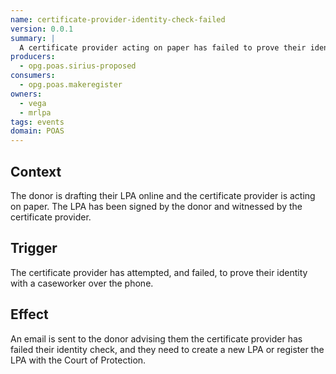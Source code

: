 ```yaml
---
name: certificate-provider-identity-check-failed
version: 0.0.1
summary: |
  A certificate provider acting on paper has failed to prove their identity
producers:
  - opg.poas.sirius-proposed
consumers:
  - opg.poas.makeregister
owners:
  - vega
  - mrlpa
tags: events
domain: POAS
---
```


## Context

The donor is drafting their LPA online and the certificate provider is acting on paper. The LPA has been signed by the donor and witnessed by the certificate provider.

## Trigger

The certificate provider has attempted, and failed, to prove their identity with a caseworker over the phone.

## Effect

An email is sent to the donor advising them the certificate provider has failed their identity check, and they need to create a new LPA or register the LPA with the Court of Protection.






